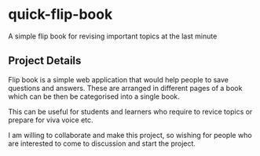 # quick-flip-book
A simple flip book for revising important topics at the last minute

## Project Details
Flip book is a simple web application that would help people to save questions and answers. These are arranged in different pages of a book which can be then be categorised into a single book.

This can be useful for students and learners who require to revice topics or prepare for viva voice etc.

I am willing to collaborate and make this project, so wishing for people who are interested to come to discussion and start the project.